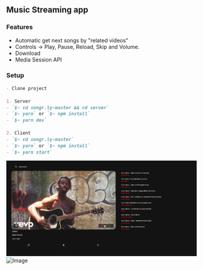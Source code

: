 ## Music Streaming app

### Features

- Automatic get next songs by "related videos"
- Controls -> Play, Pause, Reload, Skip and Volume.
- Download
- Media Session API

### Setup

```markdown
- Clone project

1. Server
- `$~ cd songr.ly-master && cd server`
- `$~ yarn` or `$~ npm install`
- `$~ yarn dev`

2. Client
- `$~ cd songr.ly-master`
- `$~ yarn` or `$~ npm install`
- `$~ yarn start`
```

![Image](./v1.png)
![Image](https://korex71.github.io/songr.ly/v2.png)


